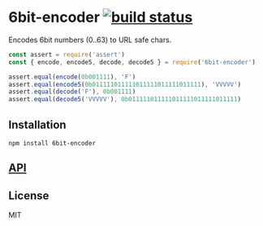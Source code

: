 # 6bit-encoder [![build status](https://secure.travis-ci.org/thlorenz/6bit-encoder.svg?branch=master)](http://travis-ci.org/thlorenz/6bit-encoder)

Encodes 6bit numbers (0..63) to URL safe chars.

```js
const assert = require('assert')
const { encode, encode5, decode, decode5 } = require('6bit-encoder')

assert.equal(encode(0b001111), 'F')
assert.equal(encode5(0b011111011111011111011111011111), 'VVVVV')
assert.equal(decode('F'), 0b001111)
assert.equal(decode5('VVVVV'), 0b011111011111011111011111011111)
```

## Installation

    npm install 6bit-encoder

## [API](https://thlorenz.github.io/6bit-encoder)


## License

MIT
